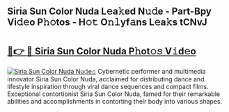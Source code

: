 ## Siria Sun Color Nuda L𝚎a𝚔ed N𝚞𝚍e - Part-Bpy Vi𝚍𝚎o P𝚑𝚘tos - H𝚘𝚝 O𝚗𝚕yf𝚊ns L𝚎a𝚔s tCNvJ

# <h2><a href="http://kf53bgu.oniu.top/?m=Siria+Sun+Color+Nuda">🔗👉 🔴 Siria Sun Color Nuda P𝚑ot𝚘𝚜 V𝚒d𝚎o</a></h2>

[![Siria Sun Color Nuda Nu𝚍e𝚜](https://i.imgur.com/0qMVB7G.gif)](http://kf53bgu.oniu.top/?m=Siria+Sun+Color+Nuda)
Cybernetic performer and multimedia innovator Siria Sun Color Nuda, acclaimed for distributing dance and lifestyle inspiration through viral dance sequences and compact films. Exceptional contortionist Siria Sun Color Nuda, famed for their remarkable abilities and accomplishments in contorting their body into various shapes.  
